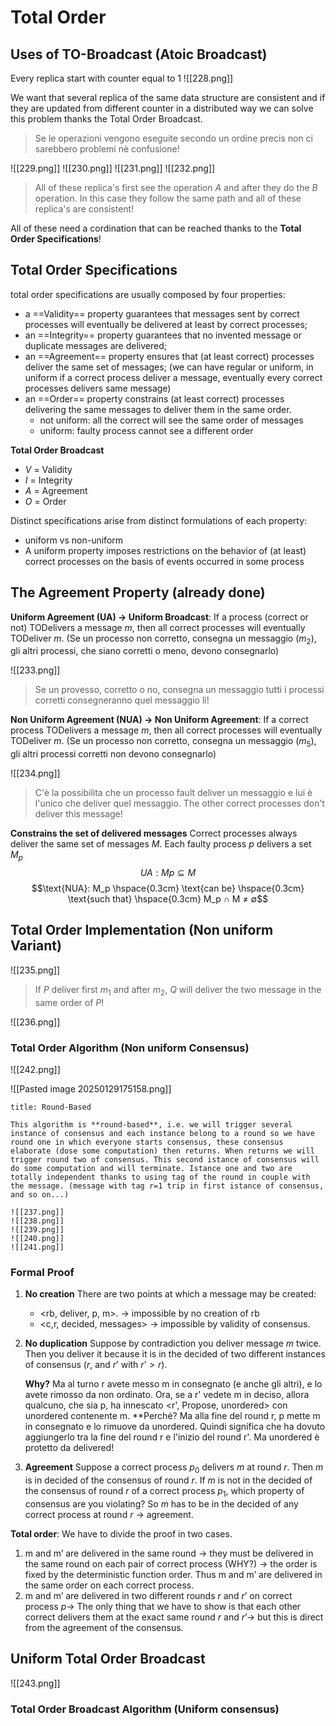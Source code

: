 # Total Order

## Uses of TO-Broadcast (Atoic Broadcast)
Every replica start with counter equal to 1
![[228.png]]

We want that several replica of the same data structure are consistent and if they are updated from different counter in a distributed way we can solve this problem thanks the Total Order Broadcast.

>Se le operazioni vengono eseguite secondo un ordine precis non ci sarebbero problemi nè confusione!

![[229.png]]
![[230.png]]
![[231.png]]
![[232.png]]

>All of these replica's first see the operation $A$ and after they do the $B$ operation. In this case they follow the same path and all of these replica's are consistent!

All of these need a cordination that can be reached thanks to the **Total Order Specifications**!

## Total Order Specifications
total order specifications are usually composed by four properties:
- a ==Validity== property guarantees that messages sent by correct processes will eventually be delivered at least by correct processes;
- an ==Integrity== property guarantees that no invented message or duplicate messages are delivered;
- an ==Agreement== property ensures that (at least correct) processes deliver the same set of messages; (we can have regular or uniform, in uniform if a correct process deliver a message, eventually every correct processes delivers same message)
- an ==Order== property constrains (at least correct) processes delivering the same messages to deliver them in the same order.
	- not uniform: all the correct will see the same order of messages
	- uniform: faulty process cannot see a different order

**Total Order Broadcast**
- $V$ = Validity
- $I$ = Integrity
- $A$ = Agreement
- $O$ = Order

Distinct specifications arise from distinct formulations of each property:
- uniform vs non-uniform
- A uniform property imposes restrictions on the behavior of (at least) correct
processes on the basis of events occurred in some process

## The Agreement Property (already done)
**Uniform Agreement (UA) $\to$ Uniform Broadcast**: If a process (correct or not) TODelivers a message $m$, then all correct processes will eventually TODeliver $m$. (Se un processo non corretto, consegna un messaggio ($m_2$), gli altri processi, che siano corretti o meno, devono consegnarlo)

![[233.png]]

>Se un provesso, corretto o no, consegna un messaggio tutti i processi corretti consegneranno quel messaggio lì!

**Non Uniform Agreement (NUA) $\to$ Non Uniform Agreement**: If a correct process TODelivers a message $m$, then all correct processes will eventually TODeliver $m$. (Se un processo non corretto, consegna un messaggio ($m_5$), gli altri processi corretti non devono consegnarlo)

![[234.png]]

>C'è la possibilita che un processo fault deliver un messaggio e lui è l'unico che deliver quel messaggio. The other correct processes don't deliver this message!

**Constrains the set of delivered messages**
Correct processes always deliver the same set of messages $M$. Each faulty process $p$ delivers a set $M_p$
$$UA: Mp ⊆ M$$
$$\text{NUA}: M_p \hspace{0.3cm} \text{can be} \hspace{0.3cm} \text{such that} \hspace{0.3cm} M_p ∩ M ≠ ∅$$
## Total Order Implementation (Non uniform Variant)
![[235.png]]

>If $P$ deliver first $m_1$ and after $m_2$, $Q$ will deliver the two message in the same order of $P$!

![[236.png]]

### Total Order Algorithm (Non uniform Consensus)
![[242.png]]

![[Pasted image 20250129175158.png]]
```ad-success
title: Round-Based

This algorithm is **round-based**, i.e. we will trigger several instance of consensus and each instance belong to a round so we have round one in which everyone starts consensus, these consensus elaborate (dose some computation) then returns. When returns we will trigger round two of consensus. This second istance of consensus will do some computation and will terminate. Istance one and two are totally independent thanks to using tag of the round in couple with the message. (message with tag r=1 trip in first istance of consensus, and so on...)
```

```ad-example
![[237.png]]
![[238.png]]
![[239.png]]
![[240.png]]
![[241.png]]

```

### Formal Proof
1. **No creation**
	There are two points at which a message may be created:
	- <rb, deliver, p, m>. -> impossible by no creation of rb
	- <c,r, decided, messages> -> impossible by validity of consensus.

2. **No duplication**
	Suppose by contradiction you deliver message $m$ twice.
	Then you deliver it because it is in the decided of two different instances of
	consensus ($r$, and $r’$ with $r’ > r$).

	**Why?**
	Ma al turno r avete messo m in consegnato (e anche gli altri), e lo avete rimosso da non ordinato. Ora, se a r' vedete m in deciso, allora qualcuno, che sia p, ha innescato <r', Propose, unordered> con unordered contenente m. **Perché?
	Ma alla fine del round r, p mette m in consegnato e lo rimuove da unordered. Quindi significa che ha dovuto aggiungerlo tra la fine del round r e l'inizio del round r'. Ma unordered è protetto da delivered!

3. **Agreement**
	Suppose a correct process $p_0$ delivers $m$ at round $r$. Then $m$ is in decided of the consensus of round $r$. 
	If $m$ is not in the decided of the consensus of round $r$ of a correct process
	$p_1$, which property of consensus are you violating?
	So $m$ has to be in the decided of any correct process at round $r$ $\to$ agreement.


**Total order**: We have to divide the proof in two cases.
1) m and m’ are delivered in the same round $\to$ they must be delivered in the same round on each pair of correct process (WHY?) $\to$ the order is fixed by the deterministic function order. Thus m and m’ are delivered in the same order on each correct process.
1) m and m’ are delivered in two different rounds $r$ and $r’$ on correct process $p \to$ The only thing that we have to show is that each other correct delivers them at the exact same round $r$ and $r’ \to$ but this is direct from the agreement of the consensus.


## Uniform Total Order Broadcast
![[243.png]]

### Total Order Broadcast Algorithm (Uniform consensus)